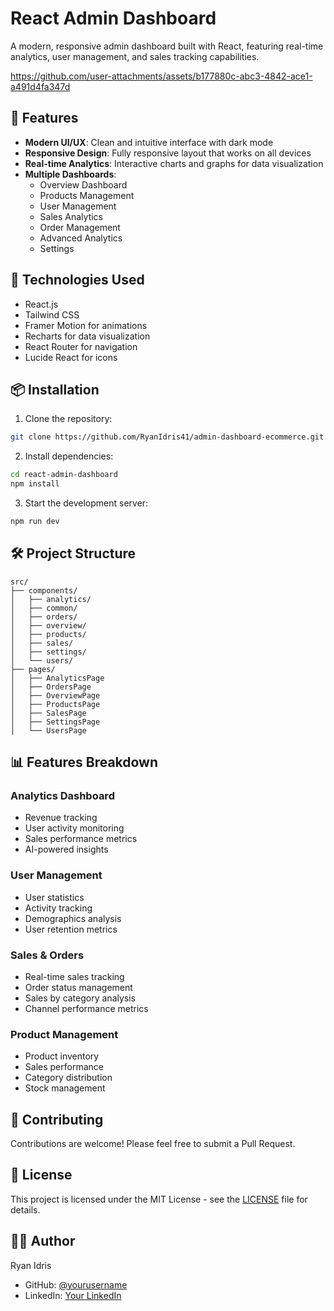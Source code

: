 # React Admin Dashboard

A modern, responsive admin dashboard built with React, featuring real-time analytics, user management, and sales tracking capabilities.

https://github.com/user-attachments/assets/b177880c-abc3-4842-ace1-a491d4fa347d

## 🌟 Features

- **Modern UI/UX**: Clean and intuitive interface with dark mode
- **Responsive Design**: Fully responsive layout that works on all devices
- **Real-time Analytics**: Interactive charts and graphs for data visualization
- **Multiple Dashboards**:
	- Overview Dashboard
	- Products Management
	- User Management
	- Sales Analytics
	- Order Management
	- Advanced Analytics
	- Settings

## 🚀 Technologies Used

- React.js
- Tailwind CSS
- Framer Motion for animations
- Recharts for data visualization
- React Router for navigation
- Lucide React for icons

## 📦 Installation

1. Clone the repository:
```bash
git clone https://github.com/RyanIdris41/admin-dashboard-ecommerce.git
```

2. Install dependencies:
```bash
cd react-admin-dashboard
npm install
```

3. Start the development server:
```bash
npm run dev
```

## 🛠️ Project Structure

```
src/
├── components/
│   ├── analytics/
│   ├── common/
│   ├── orders/
│   ├── overview/
│   ├── products/
│   ├── sales/
│   ├── settings/
│   └── users/
├── pages/
│   ├── AnalyticsPage
│   ├── OrdersPage
│   ├── OverviewPage
│   ├── ProductsPage
│   ├── SalesPage
│   ├── SettingsPage
│   └── UsersPage
```

## 📊 Features Breakdown

### Analytics Dashboard
- Revenue tracking
- User activity monitoring
- Sales performance metrics
- AI-powered insights

### User Management
- User statistics
- Activity tracking
- Demographics analysis
- User retention metrics

### Sales & Orders
- Real-time sales tracking
- Order status management
- Sales by category analysis
- Channel performance metrics

### Product Management
- Product inventory
- Sales performance
- Category distribution
- Stock management

## 🤝 Contributing

Contributions are welcome! Please feel free to submit a Pull Request.

## 📝 License

This project is licensed under the MIT License - see the [LICENSE](LICENSE) file for details.

## 👨‍💻 Author

Ryan Idris
- GitHub: [@yourusername](https://github.com/yourusername)
- LinkedIn: [Your LinkedIn](https://linkedin.com/in/yourusername)
